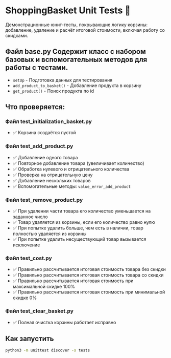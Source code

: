 # ShoppingBasket Unit Tests 🛒

Демонстрационные юнит-тесты, покрывающие логику корзины: добавление, удаление и расчёт итоговой стоимости, включая работу со скидками.

## Файл base.py Содержит класс с набором базовых и вспомогательных методов для работы с тестами.
- `setUp` - Подготовка данных для тестирования
- `add_product_to_basket()` - Добавление продукта в корзину
- `get_product()` - Поиск продукта по id

## Что проверяется:

### Файл test_initialization_basket.py
- ✅ Корзина создаётся пустой

### Файл test_add_product.py
- ✅ Добавление одного товара
- ✅ Повторное добавление товара (увеличивает количество)
- ✅ Обработка нулевого и отрицательного количества
- ✅ Проверка на отрицательную цену
- ✅ Добавление нескольких товаров
- ✅ Вспомогательные методы: `value_error_add_product`

### Файл test_remove_product.py
- ✅ При удалении части товара его количество уменьшается на заданное число
- ✅ Товар удаляется из корзины, если его количество равно нулю
- ✅ При попытке удалить больше, чем есть в наличии, товар полностью удаляется из корзины
- ✅ При попытке удалить несуществующий товар вызывается исключение

### Файл test_cost.py
- ✅ Правильно рассчитывается итоговая стоимость товара без скидки
- ✅ Правильно рассчитывается итоговая стоимость товара co скидки
- ✅ Правильно рассчитывается итоговая стоимость при максимальной скидке 100%
- ✅ Правильно рассчитывается итоговая стоимость при минимальной скидке 0%

### Файл test_clear_basket.py
- ✅ Полная очистка корзины работает исправно

## Как запустить

```bash
python3 -m unittest discover -s tests